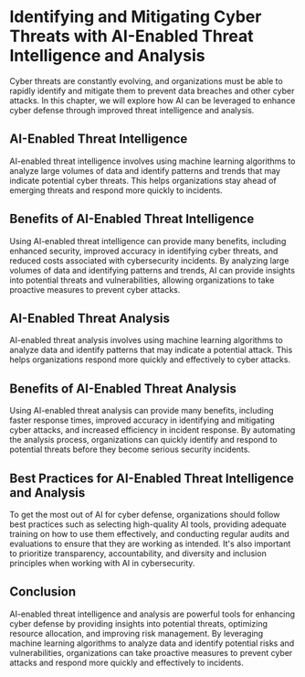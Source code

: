 Identifying and Mitigating Cyber Threats with AI-Enabled Threat Intelligence and Analysis
======================================================================================================================================================

Cyber threats are constantly evolving, and organizations must be able to rapidly identify and mitigate them to prevent data breaches and other cyber attacks. In this chapter, we will explore how AI can be leveraged to enhance cyber defense through improved threat intelligence and analysis.

AI-Enabled Threat Intelligence
------------------------------

AI-enabled threat intelligence involves using machine learning algorithms to analyze large volumes of data and identify patterns and trends that may indicate potential cyber threats. This helps organizations stay ahead of emerging threats and respond more quickly to incidents.

Benefits of AI-Enabled Threat Intelligence
------------------------------------------

Using AI-enabled threat intelligence can provide many benefits, including enhanced security, improved accuracy in identifying cyber threats, and reduced costs associated with cybersecurity incidents. By analyzing large volumes of data and identifying patterns and trends, AI can provide insights into potential threats and vulnerabilities, allowing organizations to take proactive measures to prevent cyber attacks.

AI-Enabled Threat Analysis
--------------------------

AI-enabled threat analysis involves using machine learning algorithms to analyze data and identify patterns that may indicate a potential attack. This helps organizations respond more quickly and effectively to cyber attacks.

Benefits of AI-Enabled Threat Analysis
--------------------------------------

Using AI-enabled threat analysis can provide many benefits, including faster response times, improved accuracy in identifying and mitigating cyber attacks, and increased efficiency in incident response. By automating the analysis process, organizations can quickly identify and respond to potential threats before they become serious security incidents.

Best Practices for AI-Enabled Threat Intelligence and Analysis
--------------------------------------------------------------

To get the most out of AI for cyber defense, organizations should follow best practices such as selecting high-quality AI tools, providing adequate training on how to use them effectively, and conducting regular audits and evaluations to ensure that they are working as intended. It's also important to prioritize transparency, accountability, and diversity and inclusion principles when working with AI in cybersecurity.

Conclusion
----------

AI-enabled threat intelligence and analysis are powerful tools for enhancing cyber defense by providing insights into potential threats, optimizing resource allocation, and improving risk management. By leveraging machine learning algorithms to analyze data and identify potential risks and vulnerabilities, organizations can take proactive measures to prevent cyber attacks and respond more quickly and effectively to incidents.


